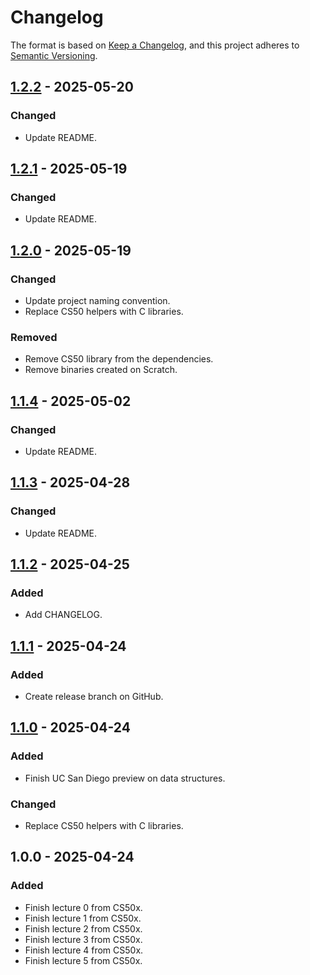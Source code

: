 # Changelog

The format is based on [Keep a Changelog](https://keepachangelog.com/en/1.1.0/),
and this project adheres to [Semantic Versioning](https://semver.org/spec/v2.0.0.html).

## [1.2.2](https://github.com/serbouty/cs50x/releases/tag/v1.2.2) - 2025-05-20

### Changed

- Update README.

## [1.2.1](https://github.com/serbouty/cs50x/releases/tag/v1.2.1) - 2025-05-19

### Changed

- Update README.

## [1.2.0](https://github.com/serbouty/cs50x/releases/tag/v1.2.0) - 2025-05-19

### Changed

- Update project naming convention.
- Replace CS50 helpers with C libraries.

### Removed

- Remove CS50 library from the dependencies.
- Remove binaries created on Scratch.

## [1.1.4](https://github.com/serbouty/cs50x/releases/tag/v1.1.4) - 2025-05-02

### Changed

- Update README.

## [1.1.3](https://github.com/serbouty/cs50x/releases/tag/v1.1.3) - 2025-04-28

### Changed

- Update README.

## [1.1.2](https://github.com/serbouty/cs50x/releases/tag/v1.1.2) - 2025-04-25

### Added

- Add CHANGELOG.

## [1.1.1](https://github.com/serbouty/cs50x/releases/tag/v1.1.1) - 2025-04-24

### Added

- Create release branch on GitHub.

## [1.1.0](https://github.com/serbouty/cs50x/releases/tag/v1.1.0) - 2025-04-24

### Added

- Finish UC San Diego preview on data structures.

### Changed

- Replace CS50 helpers with C libraries.

## 1.0.0 - 2025-04-24

### Added

- Finish lecture 0 from CS50x.
- Finish lecture 1 from CS50x.
- Finish lecture 2 from CS50x.
- Finish lecture 3 from CS50x.
- Finish lecture 4 from CS50x.
- Finish lecture 5 from CS50x.
